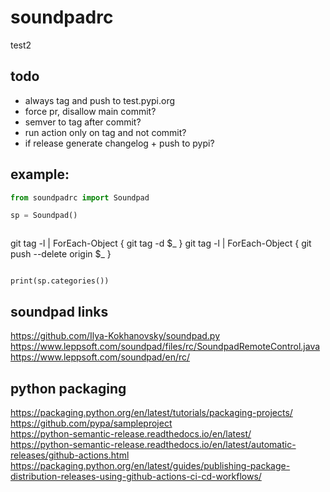 # soundpadrc

test2

## todo

- always tag and push to test.pypi.org
- force pr, disallow main commit?
- semver to tag after commit?
- run action only on tag and not commit?
- if release generate changelog + push to pypi?

## example:

```python
from soundpadrc import Soundpad

sp = Soundpad()



```
git tag -l | ForEach-Object { git tag -d $_ }
git tag -l | ForEach-Object { git push --delete origin $_ }
```

print(sp.categories())

```

## soundpad links

https://github.com/Ilya-Kokhanovsky/soundpad.py  
https://www.leppsoft.com/soundpad/files/rc/SoundpadRemoteControl.java  
https://www.leppsoft.com/soundpad/en/rc/

## python packaging

https://packaging.python.org/en/latest/tutorials/packaging-projects/  
https://github.com/pypa/sampleproject  
https://python-semantic-release.readthedocs.io/en/latest/  
https://python-semantic-release.readthedocs.io/en/latest/automatic-releases/github-actions.html  
https://packaging.python.org/en/latest/guides/publishing-package-distribution-releases-using-github-actions-ci-cd-workflows/
